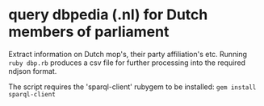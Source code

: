 # query dbpedia (.nl) for Dutch members of parliament

Extract information on Dutch mop's, their party affiliation's etc.
Running `ruby dbp.rb` produces a csv file for further processing into the required ndjson format.

The script requires the 'sparql-client' rubygem to be installed: `gem install sparql-client`

